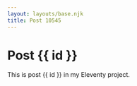 ```yaml
---
layout: layouts/base.njk
title: Post 10545
---
```


# Post {{ id }}

This is post {{ id }} in my Eleventy project.
